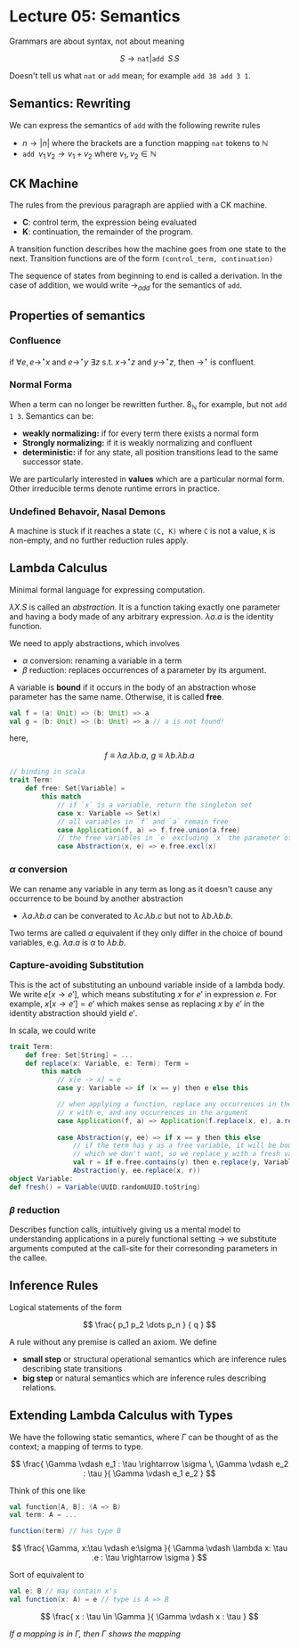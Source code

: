 # Lecture 05: Semantics

Grammars are about syntax, not about meaning

$$
S \rightarrow \texttt{nat} | \texttt{add } S \, S
$$

Doesn't tell us what `nat` or `add` mean; for example `add 38 add 3 1`.

## Semantics: Rewriting

We can express the semantics of `add` with the following rewrite rules

- $n \rightarrow \left| n \right|$ where the brackets are a function mapping
`nat` tokens to $\mathbb N$
- $\texttt{add } v_1 \, v_2 \rightarrow v_1 + v_2$ where 
$v_1, v_2 \in \mathbb N$

## CK Machine

The rules from the previous paragraph are applied with a CK machine.

- **C**: control term, the expression being evaluated
- **K**: continuation, the remainder of the program.

A transition function describes how the machine goes from one state to the next.
Transition functions are of the form `(control_term, continuation)`

The sequence of states from beginning to end is called a derivation. In the case
of addition, we would write $\rightarrow_{add}$ for the semantics of `add`.

## Properties of semantics

### Confluence

if $\forall e,\, e \rightarrow^\star x$ and $e \rightarrow^\star y$ 
$\exists z$ s.t. $x \rightarrow^\star z$ and $y \rightarrow^\star z$, then
$\rightarrow^\star$ is confluent.

### Normal Forma

When a term can no longer be rewritten further. $8_{\mathbb N}$ for example, 
but not `add 1 3`. Semantics can be:

- **weakly normalizing:** if for every term there exists a normal form
- **Strongly normalizing:** if it is weakly normalizing and confluent
- **deterministic:** if for any state, all position transitions lead to the same
successor state.

We are particularly interested in **values** which are a particular normal form.
Other irreducible terms denote runtime errors in practice.

### Undefined Behavoir, Nasal Demons

A machine is stuck if it reaches a state `(C, K)` where `C` is not a value,
`K` is non-empty, and no further reduction rules apply.

## Lambda Calculus

Minimal formal language for expressing computation.

$\lambda X.S$ is called an *abstraction*. It is a function taking exactly one
parameter and having a body made of any arbitrary expression. $\lambda a.a$ is
the identity function.

We need to apply abstractions, which involves

- $\alpha$ conversion: renaming a variable in a term
- $\beta$ reduction: replaces occurrences of a parameter by its argument.

A variable is **bound** if it occurs in the body of an abstraction whose
parameter has the same name. Otherwise, it is called **free**.

```scala
val f = (a: Unit) => (b: Unit) => a
val g = (b: Unit) => (b: Unit) => a // a is not found!
```

here, 

$$
f \equiv \lambda a. \lambda b.a, \,\, g \equiv \lambda b.\lambda b.a
$$

```scala
// binding in scala
trait Term:
    def free: Set[Variable] =
        this match
            // if `x` is a variable, return the singleton set
            case x: Variable => Set(x)
            // all variables in `f` and `a` remain free
            case Application(f, a) => f.free.union(a.free)
            // the free variables in `e` excluding `x` the parameter of the abstraction
            case Abstraction(x, e) => e.free.excl(x)
```

### $\alpha$ conversion

We can rename any variable in any term as long as it doesn't cause any 
occurrence to be bound by another abstraction

- $\lambda a. \lambda b.a$ can be converated to $\lambda c. \lambda b.c$ but
not to $\lambda b. \lambda b.b$.

Two terms are called $\alpha$ equivalent if they only differ in the choice of
bound variables, e.g. $\lambda a.a$ is $\alpha$ to $\lambda b.b$.

### Capture-avoiding Substitution

This is the act of substituting an unbound variable inside of a lambda body.
We write $e[x \rightarrow e']$, which means substituting $x$ for $e'$ in 
expression $e$. For example, $x[x\rightarrow e'] = e'$ which makes sense as 
replacing $x$ by $e'$ in the identity abstraction should yield $e'$.

In scala, we could write

```scala
trait Term:
    def free: Set[String] = ...
    def replace(x: Variable, e: Term): Term =
        this match
            // x[e -> x] = e
            case y: Variable => if (x == y) then e else this

            // when applying a function, replace any occurrences in the body of
            // x with e, and any occurrences in the argument
            case Application(f, a) => Application(f.replace(x, e), a.replace(x, e))
            
            case Abstraction(y, ee) => if x == y then this else
                // if the term has y as a free variable, it will be bound afterwards
                // which we don't want, so we replace y with a fresh variable
                val r = if e.free.contains(y) then e.replace(y, Variable.fresh()) else e
                Abstraction(y, ee.replace(x, r))
object Variable:
def fresh() = Variable(UUID.randomUUID.toString)
```

### $\beta$ reduction

Describes function calls, intuitively giving us a mental model to understanding
applications in a purely functional setting $\rightarrow$ we substitute 
arguments computed at the call-site for their corresonding parameters in the
callee.

## Inference Rules

Logical statements of the form

$$
\frac{
    p_1 p_2 \dots p_n
} {
    q
}
$$

A rule without any premise is called an axiom. We define

- **small step** or structural operational semantics which are inference rules
describing state transitions
- **big step** or natural semantics which are inference rules describing
relations.

## Extending Lambda Calculus with Types

We have the following static semantics, where $\Gamma$ can be thought of as the
context; a mapping of terms to type.

$$
\frac{
    \Gamma \vdash e_1 : \tau \rightarrow \sigma
    \,
    \Gamma \vdash e_2 : \tau
}{
    \Gamma \vdash e_1 e_2
}
$$

Think of this one like

```scala
val function[A, B]: (A => B)
val term: A = ...

function(term) // has type B
```

$$
\frac{
    \Gamma, x:\tau \vdash e:\sigma
}{
    \Gamma \vdash \lambda x: \tau .e : \tau \rightarrow \sigma
}
$$

Sort of equivalent to 

```scala
val e: B // may contain x's
val function(x: A) = e // type is A => B
```



$$
\frac{
    x : \tau \in \Gamma
}{
    \Gamma \vdash x : \tau
}
$$

*If a mapping is in $\Gamma$, then $\Gamma$ shows the mapping*

